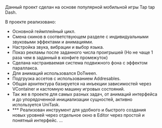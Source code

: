 Данный проект сделан на основе популярной мобильной игры Tap tap Dash.

В проекте реализовано:
- Основной геймплейный цикл.
- Смена скинов в соответствующем разделе с индивидуальными звуковыми эффектами и анимациями.
- Настройка звука, вибрации и выбор языка.
- Показ рекламы после заданного числа проигрышей (Но не чаще 1 раза чем в заданный в конфиге промежуток)
- Сделана настраиваемая система подвижного фона с эффектом параллакса.
- Для анимаций использовался DoTween.
- Подгрузка ассетов с использованием Addresables.
- Общая архитектура базируется на инъекции зависимостей через VContainer и кастомную машину игровых состояний.
- Так же в проекте для самых разных задач, от анимаций интерфейса и до упорядоченной инициализации сущностей, активно используется UniTask.
- *** Реализован инструмент для удобного и быстрого создания новых уровней через отдельное окно в Editor через простой и понятный интерфейс.
  ...
